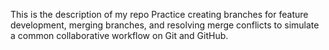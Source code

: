 This is the description of my repo 
Practice creating branches for feature development, merging branches, and resolving merge conflicts to simulate a common collaborative workflow on Git and GitHub.
